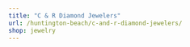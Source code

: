 ```yaml
---
title: "C & R Diamond Jewelers"
url: /huntington-beach/c-and-r-diamond-jewelers/
shop: jewelry
---
```


